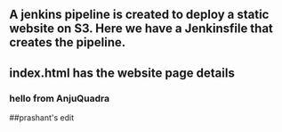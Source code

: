 ## A jenkins pipeline is created to deploy a static website on S3. Here we have a Jenkinsfile that creates the pipeline. 
## index.html has the website page details
### hello from AnjuQuadra

##prashant's edit
